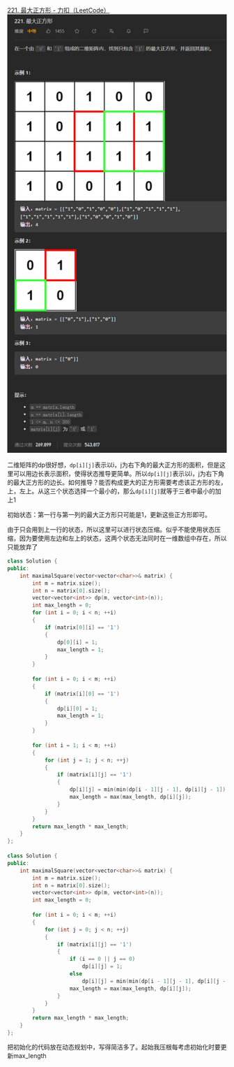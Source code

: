 [221. 最大正方形 - 力扣（LeetCode）](https://leetcode.cn/problems/maximal-square/)
![image.png](https://raw.githubusercontent.com/ren77281/pigco-image/main/img/20230523154253.png)

二维矩阵的dp很好想，`dp[i][j]`表示以i，j为右下角的最大正方形的面积，但是这里可以用边长表示面积，使得状态推导更简单。所以`dp[i][j]`表示以i，j为右下角的最大正方形的边长。如何推导？能否构成更大的正方形需要考虑该正方形的左，上，左上。从这三个状态选择一个最小的，那么`dp[i][j]`就等于三者中最小的加上1

初始状态：第一行与第一列的最大正方形只可能是1，更新这些正方形即可。

由于只会用到上一行的状态，所以这里可以进行状态压缩。似乎不能使用状态压缩，因为要使用左边和左上的状态，这两个状态无法同时在一维数组中存在，所以只能放弃了

```cpp
class Solution {
public:
    int maximalSquare(vector<vector<char>>& matrix) {
        int m = matrix.size();
        int n = matrix[0].size();
        vector<vector<int>> dp(m, vector<int>(n));
        int max_length = 0;
        for (int i = 0; i < n; ++i)
        {
            if (matrix[0][i] == '1')
            {
                dp[0][i] = 1;
                max_length = 1;
            }
        }

        for (int i = 0; i < m; ++i)
        {
            if (matrix[i][0] == '1')
            {
                dp[i][0] = 1;
                max_length = 1;
            }
        }

        for (int i = 1; i < m; ++i)
        {
            for (int j = 1; j < n; ++j)
            {
                if (matrix[i][j] == '1')
                {
                    dp[i][j] = min(min(dp[i - 1][j - 1], dp[i][j - 1]), dp[i - 1][j]) + 1;
                    max_length = max(max_length, dp[i][j]);
                }
            }
        }
        return max_length * max_length;
    }
};

class Solution {
public:
    int maximalSquare(vector<vector<char>>& matrix) {
        int m = matrix.size();
        int n = matrix[0].size();
        vector<vector<int>> dp(m, vector<int>(n));
        int max_length = 0;

        for (int i = 0; i < m; ++i)
        {
            for (int j = 0; j < n; ++j)
            {
                if (matrix[i][j] == '1')
                {
                    if (i == 0 || j == 0)
                        dp[i][j] = 1;
                    else
                        dp[i][j] = min(min(dp[i - 1][j - 1], dp[i][j - 1]), dp[i - 1][j]) + 1;
                    max_length = max(max_length, dp[i][j]);
                }
            }
        }
        return max_length * max_length;
    }
};
```

把初始化的代码放在动态规划中，写得简洁多了。起始我压根每考虑初始化时要更新max_length